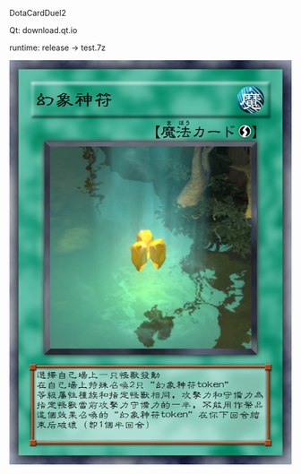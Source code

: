 DotaCardDuel2

Qt: download.qt.io

runtime: release -> test.7z

![image](https://raw.githubusercontent.com/abc881858/DotaCardDuel2/master/%E5%B9%BB%E8%B1%A1%E7%A5%9E%E7%AC%A6.bmp)

